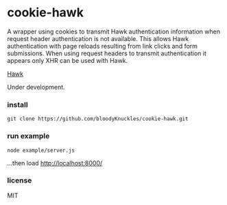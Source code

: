 # cookie-hawk

A wrapper using cookies to transmit Hawk authentication information when request 
header authentication is not available. This allows Hawk authentication with page 
reloads resulting from link clicks and form submissions. When using request headers 
to transmit authentication it appears only XHR can be used with Hawk.

[Hawk](https://github.com/hueniverse/hawk)

Under development.

### install
```
git clone https://github.com/bloodyKnuckles/cookie-hawk.git
```

### run example
```
node example/server.js
```
...then load [http://localhost:8000/](http://localhost:8000/)

### license

MIT
